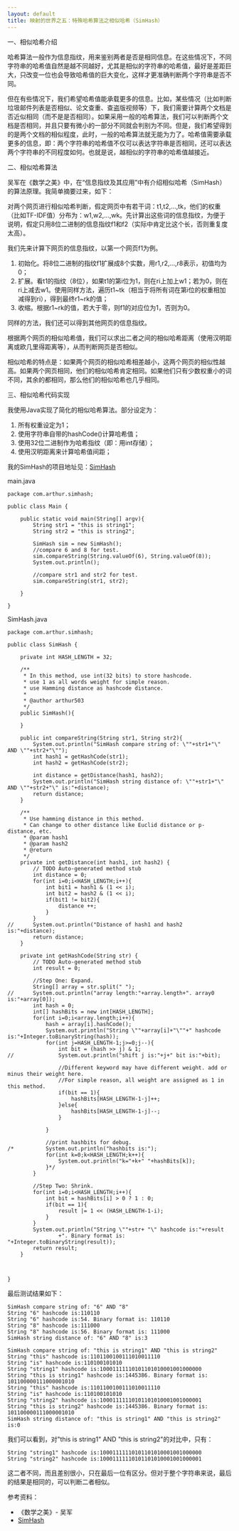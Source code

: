 ```yaml
---
layout: default
title: 映射的世界之五：特殊哈希算法之相似哈希（SimHash）
---
```

一、相似哈希介绍

哈希算法一般作为信息指纹，用来鉴别两者是否是相同信息。在这些情况下，不同字符串的哈希值自然是越不同越好，尤其是相似的字符串的哈希值，最好是差距巨大，只改变一位也会导致哈希值的巨大变化，这样才更准确判断两个字符串是否不同。

但在有些情况下，我们希望哈希值能承载更多的信息。比如，某些情况（比如判断垃圾邮件列表是否相似、论文查重、查盗版视频等）下，我们需要计算两个文档是否近似相同（而不是是否相同）。如果采用一般的哈希算法，我们可以判断两个文档是否相同，并且只要有微小的一部分不同就会判别为不同。但是，我们希望得到的是两个文档的相似程度，此时，一般的哈希算法就无能为力了。哈希值需要承载更多的信息，即：两个字符串的哈希值不仅可以表达字符串是否相同，还可以表达两个字符串的不同程度如何。也就是说，越相似的字符串的哈希值越接近。

二、相似哈希算法

吴军在《数学之美》中，在“信息指纹及其应用”中有介绍相似哈希（SimHash）的算法原理。我简单摘要过来，如下：

对两个网页进行相似哈希判断，假定网页中有若干词：t1,t2,...,tk，他们的权重（比如TF-IDF值）分布为：w1,w2,...,wk。先计算出这些词的信息指纹，为便于说明，假定只用8位二进制的信息指纹f1和f2（实际中肯定比这个长，否则重复度太高）。

我们先来计算下网页的信息指纹，以第一个网页f1为例。

1. 初始化。将8位二进制的指纹f1扩展成8个实数，用r1,r2,...,r8表示，初值均为0；
2. 扩展。看t1的指纹（8位），如果t1的第i位为1，则在ri上加上w1；若为0，则在ri上减去w1。使用同样方法，遍历t1~tk（相当于将所有词在第i位的权重相加减得到ri），得到最终r1~rk的值；
3. 收缩。根据r1~rk的值，若大于零，则f1的对应位为1，否则为0。

同样的方法，我们还可以得到其他网页的信息指纹。

根据两个网页的相似哈希值，我们可以求出二者之间的相似哈希距离（使用汉明距离或欧几里得距离等），从而判断网页是否相似。

相似哈希的特点是：如果两个网页的相似哈希相差越小，这两个网页的相似性越高。如果两个网页相同，他们的相似哈希肯定相同。如果他们只有少数权重小的词不同，其余的都相同，那么他们的相似哈希也几乎相同。

三、相似哈希代码实现

我使用Java实现了简化的相似哈希算法。部分设定为：

1. 所有权重设定为1；
2. 使用字符串自带的hashCode()计算哈希值；
3. 使用32位二进制作为哈希指纹（即：用int存储）；
4. 使用汉明距离来计算哈希值间距；

我的SimHash的项目地址见：[SimHash](https://github.com/arthur503/SimHash)

main.java

	package com.arthur.simhash;

	public class Main {
		
		public static void main(String[] argv){
			String str1 = "this is string1";
			String str2 = "this is string2";
			
			SimHash sim = new SimHash();
			//compare 6 and 8 for test.
			sim.compareString(String.valueOf(6), String.valueOf(8));
			System.out.println();
			
			//compare str1 and str2 for test.
			sim.compareString(str1, str2);			
			
		}
		
	}

SimHash.java

	package com.arthur.simhash;

	public class SimHash {
		
		private int HASH_LENGTH = 32;
		
		/**
		 * In this method, use int(32 bits) to store hashcode.
		 * use 1 as all words weight for simple reason.
		 * use Hamming distance as hashcode distance.
		 * 
	 	 * @author arthur503
		 */
		public SimHash(){
			
		}
		
		public int compareString(String str1, String str2){
			System.out.println("SimHash compare string of: \""+str1+"\" AND \""+str2+"\"");
			int hash1 = getHashCode(str1);
			int hash2 = getHashCode(str2);
			
			int distance = getDistance(hash1, hash2);
			System.out.println("SimHash string distance of: \""+str1+"\" AND \""+str2+"\" is:"+distance);
			return distance;
		}

		/**
		 * Use hamming distance in this method.
		 * Can change to other distance like Euclid distance or p-distance, etc.
		 * @param hash1
		 * @param hash2
		 * @return
		 */
		private int getDistance(int hash1, int hash2) {
			// TODO Auto-generated method stub
			int distance = 0;
			for(int i=0;i<HASH_LENGTH;i++){
				int bit1 = hash1 & (1 << i);
				int bit2 = hash2 & (1 << i);
				if(bit1 != bit2){
					distance ++;
				}
			}
	//		System.out.println("Distance of hash1 and hash2 is:"+distance);
			return distance;
		}

		private int getHashCode(String str) {
			// TODO Auto-generated method stub
			int result = 0;

			//Step One: Expand.
			String[] array = str.split(" ");
	//		System.out.println("array length:"+array.length+". array0 is:"+array[0]);
			int hash = 0;
			int[] hashBits = new int[HASH_LENGTH];
			for(int i=0;i<array.length;i++){
				hash = array[i].hashCode();
				System.out.println("String \""+array[i]+"\""+" hashcode is:"+Integer.toBinaryString(hash));
				for(int j=HASH_LENGTH-1;j>=0;j--){
					int bit = (hash >> j) & 1;
	//				System.out.println("shift j is:"+j+" bit is:"+bit);
					
					//Different keyword may have different weight. add or minus their weight here.
					//For simple reason, all weight are assigned as 1 in this method.
					if(bit == 1){
						hashBits[HASH_LENGTH-1-j]++; 
					}else{
						hashBits[HASH_LENGTH-1-j]--;
					}			
					
				}
				
				//print hashbits for debug.
	/*			System.out.println("hashbits is:");
				for(int k=0;k<HASH_LENGTH;k++){
					System.out.println("k="+k+" "+hashBits[k]);
				}*/
			}
			
			//Step Two: Shrink.
			for(int i=0;i<HASH_LENGTH;i++){
				int bit = hashBits[i] > 0 ? 1 : 0;
				if(bit == 1){
					result |= 1 << (HASH_LENGTH-1-i);
				}
			}
			System.out.println("String \""+str+ "\" hashcode is:"+result
					+". Binary format is: "+Integer.toBinaryString(result));
			return result;
		}
		
		

	}

最后测试结果如下：

	SimHash compare string of: "6" AND "8"
	String "6" hashcode is:110110
	String "6" hashcode is:54. Binary format is: 110110
	String "8" hashcode is:111000
	String "8" hashcode is:56. Binary format is: 111000
	SimHash string distance of: "6" AND "8" is:3

	SimHash compare string of: "this is string1" AND "this is string2"
	String "this" hashcode is:1101100100111010011110
	String "is" hashcode is:110100101010
	String "string1" hashcode is:10001111110101101010001001000000
	String "this is string1" hashcode is:1445386. Binary format is: 101100000111000001010
	String "this" hashcode is:1101100100111010011110
	String "is" hashcode is:110100101010
	String "string2" hashcode is:10001111110101101010001001000001
	String "this is string2" hashcode is:1445386. Binary format is: 101100000111000001010
	SimHash string distance of: "this is string1" AND "this is string2" is:0

我们可以看到，对"this is string1" AND "this is string2"的对比中，只有：

	String "string1" hashcode is:10001111110101101010001001000000
	String "string2" hashcode is:10001111110101101010001001000001

这二者不同，而且差别很小，只在最后一位有区分。但对于整个字符串来说，最后的结果是相同的，可以判断二者相似。

参考资料：

* 《数学之美》- 吴军
* [SimHash](https://github.com/arthur503/SimHash)
